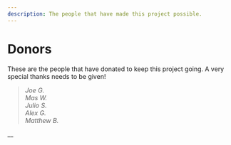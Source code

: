 ```yaml
---
description: The people that have made this project possible.
---
```


# Donors

These are the people that have donated to keep this project going. A very special thanks needs to be given!

> _Joe G.  
> Mas W.  
> Julio S.  
> Alex G.  
> Matthew B._

\_\_

